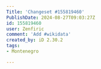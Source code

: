 ```yaml
---
Title: 'Changeset #155819460'
PublishDate: 2024-08-27T09:03:27Z
id: 155819460
user: Zenfiric
comment: 'Add #wikidata'
created_by: iD 2.30.2
tags:
- Montenegro

---
```

